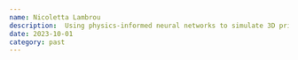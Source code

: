 ```yaml
---
name: Nicoletta Lambrou
description:  Using physics-informed neural networks to simulate 3D printing (MSc project)
date: 2023-10-01
category: past
---
```

